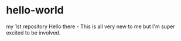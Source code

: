 # hello-world
my 1st repository
Hello there - This is all very new to me but I'm super excited to be involved.
